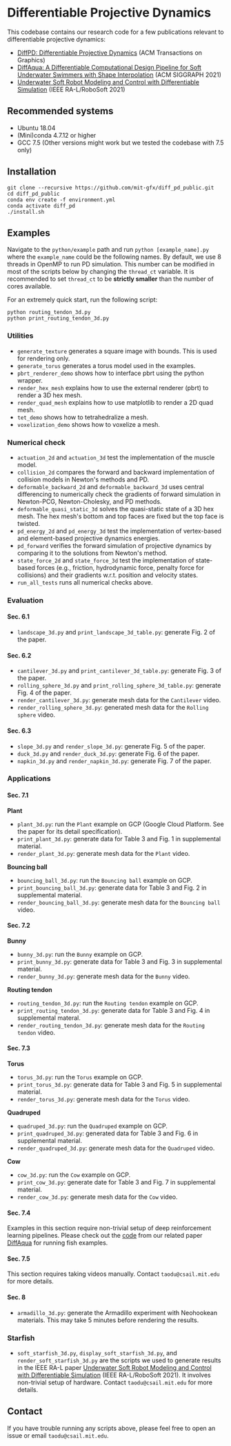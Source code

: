# Differentiable Projective Dynamics

This codebase contains our research code for a few publications relevant to differentiable projective dynamics:
- [DiffPD: Differentiable Projective Dynamics](https://arxiv.org/pdf/2101.05917.pdf) (ACM Transactions on Graphics)
- [DiffAqua: A Differentiable Computational Design Pipeline for Soft Underwater Swimmers with Shape Interpolation](http://diffaqua.csail.mit.edu/) (ACM SIGGRAPH 2021)
- [Underwater Soft Robot Modeling and Control with Differentiable Simulation](https://people.csail.mit.edu/taodu/starfish/index.html) (IEEE RA-L/RoboSoft 2021)

## Recommended systems
- Ubuntu 18.04
- (Mini)conda 4.7.12 or higher
- GCC 7.5 (Other versions might work but we tested the codebase with 7.5 only)

## Installation
```
git clone --recursive https://github.com/mit-gfx/diff_pd_public.git
cd diff_pd_public
conda env create -f environment.yml
conda activate diff_pd
./install.sh
```

## Examples
Navigate to the `python/example` path and run `python [example_name].py` where the `example_name` could be the following names. By default, we use 8 threads in OpenMP to run PD simulation. This number can be modified in most of the scripts below by changing the `thread_ct` variable. It is recommended to set `thread_ct` to be **strictly smaller** than the number of cores available.

For an extremely quick start, run the following script:
```
python routing_tendon_3d.py
python print_routing_tendon_3d.py
```

### Utilities
- `generate_texture` generates a square image with bounds. This is used for rendering only.
- `generate_torus` generates a torus model used in the examples.
- `pbrt_renderer_demo` shows how to interface pbrt using the python wrapper.
- `render_hex_mesh` explains how to use the external renderer (pbrt) to render a 3D hex mesh.
- `render_quad_mesh` explains how to use matplotlib to render a 2D quad mesh.
- `tet_demo` shows how to tetrahedralize a mesh.
- `voxelization_demo` shows how to voxelize a mesh.

### Numerical check
- `actuation_2d` and `actuation_3d` test the implementation of the muscle model.
- `collision_2d` compares the forward and backward implementation of collision models in Newton's methods and PD.
- `deformable_backward_2d` and `deformable_backward_3d` uses central differencing to numerically check the gradients of forward simulation in Newton-PCG, Newton-Cholesky, and PD methods.
- `deformable_quasi_static_3d` solves the quasi-static state of a 3D hex mesh. The hex mesh's bottom and top faces are fixed but the top face is twisted.
- `pd_energy_2d` and `pd_energy_3d` test the implementation of vertex-based and element-based projective dynamics energies.
- `pd_forward` verifies the forward simulation of projective dynamics by comparing it to the solutions from Newton's method.
- `state_force_2d` and `state_force_3d` test the implementation of state-based forces (e.g., friction, hydrodynamic force, penalty force for collisions) and their gradients w.r.t. position and velocity states.
- `run_all_tests` runs all numerical checks above.

### Evaluation
#### Sec. 6.1
- `landscape_3d.py` and `print_landscape_3d_table.py`: generate Fig. 2 of the paper.

#### Sec. 6.2
- `cantilever_3d.py` and `print_cantilever_3d_table.py`: generate Fig. 3 of the paper.
- `rolling_sphere_3d.py` and `print_rolling_sphere_3d_table.py`: generate Fig. 4 of the paper.
- `render_cantilever_3d.py`: generate mesh data for the `Cantilever` video.
- `render_rolling_sphere_3d.py`: generated mesh data for the `Rolling sphere` video.

#### Sec. 6.3
- `slope_3d.py` and `render_slope_3d.py`: generate Fig. 5 of the paper.
- `duck_3d.py` and `render_duck_3d.py`: generate Fig. 6 of the paper.
- `napkin_3d.py` and `render_napkin_3d.py`: generate Fig. 7 of the paper.

### Applications
#### Sec. 7.1
**Plant**
- `plant_3d.py`: run the `Plant` example on GCP (Google Cloud Platform. See the paper for its detail specification).
- `print_plant_3d.py`: generate data for Table 3 and Fig. 1 in supplemental material.
- `render_plant_3d.py`: generate mesh data for the `Plant` video.

**Bouncing ball**
- `bouncing_ball_3d.py`: run the `Bouncing ball` example on GCP.
- `print_bouncing_ball_3d.py`: generate data for Table 3 and Fig. 2 in supplemental material.
- `render_bouncing_ball_3d.py`: generate mesh data for the `Bouncing ball` video.

#### Sec. 7.2
**Bunny**
- `bunny_3d.py`: run the `Bunny` example on GCP.
- `print_bunny_3d.py`: generate data for Table 3 and Fig. 3 in supplemental material.
- `render_bunny_3d.py`: generate mesh data for the `Bunny` video.

**Routing tendon**
- `routing_tendon_3d.py`: run the `Routing tendon` example on GCP.
- `print_routing_tendon_3d.py`: generate data for Table 3 and Fig. 4 in supplemental materal.
- `render_routing_tendon_3d.py`: generate mesh data for the `Routing tendon` video.

#### Sec. 7.3
**Torus**
- `torus_3d.py`: run the `Torus` example on GCP.
- `print_torus_3d.py`: generate data for Table 3 and Fig. 5 in supplemental material.
- `render_torus_3d.py`: generate mesh data for the `Torus` video.

**Quadruped**
- `quadruped_3d.py`: run the `Quadruped` example on GCP.
- `print_quadruped_3d.py`: generated data for Table 3 and Fig. 6 in supplemental material.
- `render_quadruped_3d.py`: generate mesh data for the `Quadruped` video.

**Cow**
- `cow_3d.py`: run the `Cow` example on GCP.
- `print_cow_3d.py`: generate date for Table 3 and Fig. 7 in supplemental material.
- `render_cow_3d.py`: generate mesh data for the `Cow` video.

#### Sec. 7.4
Examples in this section require non-trivial setup of deep reinforcement learning pipelines. Please check out the [code](https://github.com/mit-gfx/DiffAqua) from our related paper [DiffAqua](http://diffaqua.csail.mit.edu/) for running fish examples.

#### Sec. 7.5
This section requires taking videos manually. Contact `taodu@csail.mit.edu` for more details.

#### Sec. 8
- `armadillo_3d.py`: generate the Armadillo experiment with Neohookean materials. This may take 5 minutes before rendering the results.

### Starfish
- `soft_starfish_3d.py`, `display_soft_starfish_3d.py`, and `render_soft_starfish_3d.py` are the scripts we used to generate results in the IEEE RA-L paper [Underwater Soft Robot Modeling and Control with Differentiable Simulation](https://people.csail.mit.edu/taodu/starfish/index.html) (IEEE RA-L/RoboSoft 2021). It involves non-trivial setup of hardware. Contact `taodu@csail.mit.edu` for more details.

## Contact
If you have trouble running any scripts above, please feel free to open an issue or email `taodu@csail.mit.edu`.
